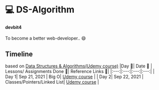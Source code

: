# 💻 DS-Algorithm

#### devbit4

To become a better web-developer.. 😄

## Timeline
based on [Data Structures & Algorithms(Udemy course)](https://www.udemy.com/course/data-structures-algorithms-javascript/)
|Day 🖤| Date 📆 | Lessons/ Assignments Done 📖| Reference Links 🔗|
|:---:|:---:|:---:|:---:|
| Day 1| Sep 21, 2021 | Big O| [Udemy course](https://www.udemy.com/course/data-structures-algorithms-javascript/)  |
| Day 2| Sep 22, 2021 | Classes/Pointers/Linked List| [Udemy course](https://www.udemy.com/course/data-structures-algorithms-javascript/)  |
